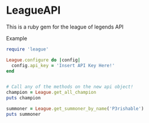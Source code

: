 LeagueAPI
=========

This is a ruby gem for the league of legends API


Example

```rb
require 'league'

League.configure do |config|
  config.api_key = 'Insert API Key Here!'
end


# Call any of the methods on the new api object!
champion = League.get_all_champion
puts champion

summoner = League.get_summoner_by_name('P3rishable')
puts summoner
```
